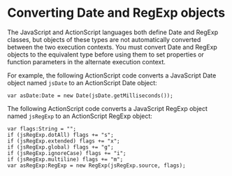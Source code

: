 # Converting Date and RegExp objects

<div>

The JavaScript and ActionScript languages both define Date and RegExp classes,
but objects of these types are not automatically converted between the two
execution contexts. You must convert Date and RegExp objects to the equivalent
type before using them to set properties or function parameters in the alternate
execution context.

For example, the following ActionScript code converts a JavaScript Date object
named `jsDate` to an ActionScript Date object:

    var asDate:Date = new Date(jsDate.getMilliseconds());

The following ActionScript code converts a JavaScript RegExp object named
`jsRegExp` to an ActionScript RegExp object:

    var flags:String = "";
    if (jsRegExp.dotAll) flags += "s";
    if (jsRegExp.extended) flags += "x";
    if (jsRegExp.global) flags += "g";
    if (jsRegExp.ignoreCase) flags += "i";
    if (jsRegExp.multiline) flags += "m";
    var asRegExp:RegExp = new RegExp(jsRegExp.source, flags);

</div>

<div>

<div>

</div>

</div>
